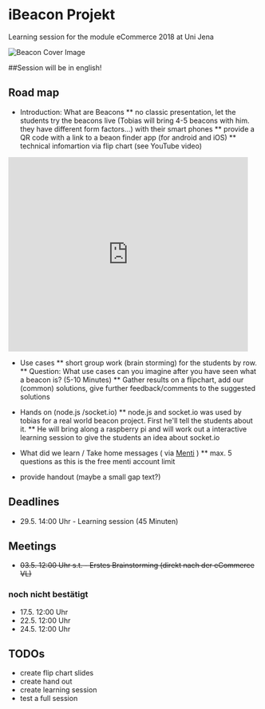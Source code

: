﻿# iBeacon Projekt
Learning session for the module eCommerce 2018 at Uni Jena

![Beacon Cover Image](https://1.bp.blogspot.com/-Hh-jLfDXFIc/VaSZggZrThI/AAAAAAAAA8g/oKxBD1bGM68/s1600/overall-graphic-070915.jpg)

##Session will be in english!

## Road map
* Introduction: What are Beacons
** no classic presentation, let the students try the beacons live (Tobias will bring 4-5 beacons with him. they have different form factors...) with their smart phones
** provide a QR code with a link to a beaon finder app (for android and iOS)
** technical infomartion via flip chart (see YouTube video)
<iframe  title="10 Facts you need to know about Beacons" width="480" height="390" src="https://www.youtube.com/watch?v=L44m7otNI7o" frameborder="0" allowfullscreen></iframe>

* Use cases
** short group work (brain storming) for the students by row. 
** Question: What use cases can you imagine after you have seen what a beacon is? (5-10 Minutes)
** Gather results on a flipchart, add our (common) solutions, give further feedback/comments to the suggested solutions

* Hands on (node.js /socket.io)
** node.js and socket.io was used by tobias for a real world beacon project. First he'll tell the students about it.
** He will bring along a raspberry pi and will work out a interactive learning session to give the students an idea about socket.io

* What did we learn / Take home messages ( via [Menti](https://www.menti.com/) )
** max. 5 questions as this is the free menti account limit

* provide handout (maybe a small gap text?)

## Deadlines
* 29.5. 14:00 Uhr - Learning session (45 Minuten)

## Meetings
* ~~03.5. 12:00 Uhr s.t. - Erstes Brainstorming (direkt nach der eCommerce VL)~~

### noch nicht bestätigt
* 17.5. 12:00 Uhr
* 22.5. 12:00 Uhr
* 24.5. 12:00 Uhr

## TODOs
* create flip chart slides
* create hand out
* create learning session
* test a full session

